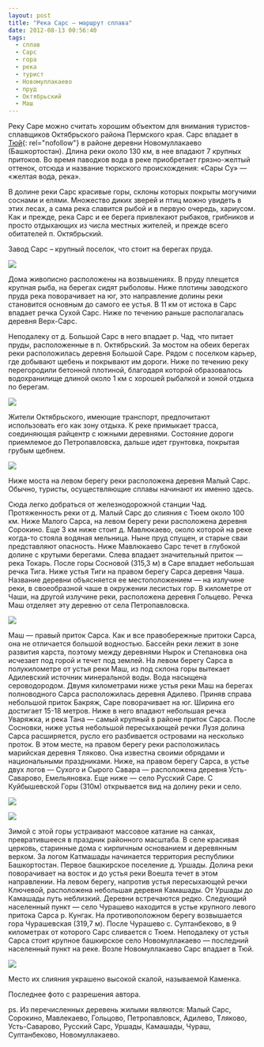 ```yaml
---
layout: post
title: "Река Сарс — маршрут сплава"
date: 2012-08-13 00:56:40
tags:
  - сплав
  - Сарс
  - гора
  - река
  - турист
  - Новомуллакаево
  - пруд
  - Октябрьский
  - Маш
---
```

Реку Саре можно считать хорошим объектом для внимания
туристов-сплавщиков Октябрьского района Пермского края. Сарс впадает в
[Тюй][1]{: rel="nofollow"} в районе деревни Новомуллакаево
(Башкортостан). Длина реки около 130 км, в нее впадают 7 крупных
притоков. Во время паводков вода в реке приобретает грязно-желтый
оттенок, отсюда и название тюркского происхождения: «Сары Су» — «желтая
вода, река».

В долине реки Сарс красивые горы, склоны которых покрыты могучими
соснами и елями. Множество диких зверей и птиц можно увидеть в этих
лесах, а сама река славится рыбой и в первую очередь, хариусом. Как и
прежде, река Сарс и ее берега привлекают рыбаков, грибников и просто
отдыхающих из числа местных жителей, и прежде всего обитателей п.
Октябрьский.

Завод Сарс – крупный поселок, что стоит на берегах пруда.

![](http://fishingguru.ru/uploads/images/00/00/01/2012/08/12/2c29d9.jpg)

Дома живописно расположены на возвышениях. В пруду плещется крупная
рыба, на берегах сидят рыболовы. Ниже плотины заводского пруда река
поворачивает на юг, это направление долины реки становится основным до
самого ее устья. В 11 км от истока в Сарс впадает речка Сухой Сарс. Ниже
по течению раньше располагалась деревня Верх-Сарс.

Неподалеку от д. Большой Сарс в него впадает р. Чад, что питает пруды,
расположенные в п. Октябрьский. За мостом на обеих берегах реки
расположилась деревня Большой Саре. Рядом с поселком карьер, где
добывают щебень и покрывают им дороги. Ниже по течению реку перегородили
бетонной плотиной, благодаря которой образовалось водохранилище длиной
около 1 км с хорошей рыбалкой и зоной отдыха по берегам.

![](http://fishingguru.ru/uploads/images/00/00/01/2012/08/12/10f9d6.jpg)

Жители Октябрьского, имеющие транспорт, предпочитают использовать его
как зону отдыха. К реке примыкает трасса, соединяющая райцентр с южными
деревнями. Состояние дороги приемлемое до Петропавловска, дальше идет
грунтовка, покрытая грубым щебнем.

![](http://fishingguru.ru/uploads/images/00/00/01/2012/08/12/237383.jpg)

Ниже моста на левом берегу реки расположена деревня Малый Сарс. Обычно,
туристы, осуществляющие сплавы начинают их именно здесь.

Сюда легко добраться от железнодорожной станции Чад. Протяженность реки
от д. Малый Сарс до слияния с Тюем около 100 км. Ниже Малого Сарса, на
левом берегу реки расположена деревня Сорокино. Еще З км ниже стоит д.
Мавлюкаево, около которой на реке когда-то стояла водяная мельница. Ныне
пруд спущен, и старые сваи представляют опасность. Ниже Мавлюкаево Сарс
течет в глубокой долине с крутыми берегами. Слева впадает значительный
приток — река Токарь. После горы Сосновой (315,3 м) в Саре впадает
небольшая речка Тига. Ниже устья Тиги на правом берегу Сарса деревня
Чаша. Название деревни объясняется ее местоположением — на излучине
реки, в своеобразной чаше в окружении лесистых гор. В километре от Чаши,
на другой излучине реки, расположена деревня Гольцево. Речка Маш
отделяет эту деревню от села Петропавловска.

![](http://fishingguru.ru/uploads/images/00/00/01/2012/08/12/0bd3af.jpg)

Маш — правый приток Сарса. Как и все правобережные притоки Сарса, она не
отличается большой водностью. Бассейн реки лежит в зоне развития карста,
поэтому между деревнями Нырок и Степановка она исчезает под горой и
течет под землей. На левом берегу Сарса в полукилометре от устья реки
Маш, из под склона горы вытекает Адилевский источник минеральной воды.
Вода насыщена сероводородом. Двумя километрами ниже устья реки Маш на
берегах полноводного Сарса расположилась деревня Адилево. Приняв справа
небольшой приток Бакряж, Саре поворачивает на юг. Ширина его достигает
15-18 метров. Ниже в него впадают небольшая речка Уваряжка, и река Тана
— самый крупный в районе приток Сарса. После Сосновки, ниже устья
небольшой пересыхающей речки Лузя долина Сарса расширяется, русло его
разбивается островами на несколько проток. В этом месте, на правом
берегу реки расположилась марийская деревня Тляково. Она известна своими
обрядами и национальными праздниками. Ниже, на правом берегу Сарса, в
устье двух логов — Сухого и Сырого Савара — расположена деревня
Усть-Саварово, Емельяновка. Еще ниже — село Русский Саре. С Куйбышевской
Горы (310м) открывается вид на долину реки и село.

![](http://fishingguru.ru/uploads/images/00/00/01/2012/08/12/f87c15.jpg)

![](http://fishingguru.ru/uploads/images/00/00/01/2012/08/12/85fb44.jpg)

Зимой с этой горы устраивают массовое катание на санках, превратившееся
в праздник районного масштаба. В селе красивая церковь, старинные дома с
кирпичным основанием и деревянным верхом. За логом Катмашады начинается
территория республики Башкортостан. Первое башкирское поселение д.
Уршады. Долина реки поворачивает на восток и до устья реки Воешта течет
в этом направлении. На левом берегу, напротив устья пересыхающей речки
Ключевой, расположена небольшая деревня Камашады. От Уршады до Камашады
путь неблизкий. Деревни встречаются редко. Следующий населенный пункт —
село Чурашево находится в устье крупного левого притока Сарса р. Кунгак.
На противоположном берегу возвышается гора Чурашевская (319,7 м). После
Чурашево с. Султанбеково, в 9 километрах от которого Сарс сливается с
Тюем. Неподалеку от устья Сарса стоит крупное башкирское село
Новомуллакаево — последний населенный пункт на реке. Возле
Новомуллакаево Сарс впадает в Тюй.

![](http://fishingguru.ru/uploads/images/00/00/01/2012/08/12/fb340c298e.jpg)

Место их слияния украшено высокой скалой, называемой Каменка.

Последнее фото с разрешения автора.

ps. Из перечисленных деревень жилыми являются: Малый Сарс, Сорокино,
Мавлекаево, Гольцово, Петропавловск, Адилево, Тляково, Усть-Саварово,
Русский Сарс, Уршады, Камашады, Чураш, Султанбеково, Новомуллакаево.

[1]: http://fishingguru.ru/blog/Ribalka_dlia_vseh/103.html
